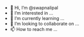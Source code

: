 - 👋 Hi, I’m @swapnalipal
- 👀 I’m interested in ...
- 🌱 I’m currently learning ...
- 💞️ I’m looking to collaborate on ...
- 📫 How to reach me ...

<!---
swapnalipal/swapnalipal is a ✨ special ✨ repository because its `README.md` (this file) appears on your GitHub profile.
You can click the Preview link to take a look at your changes.
--->
